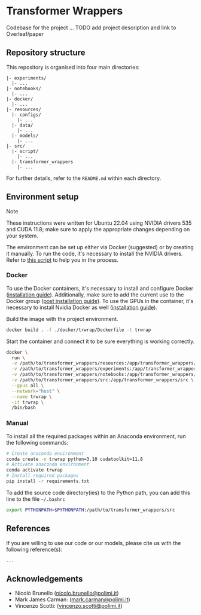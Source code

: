 # Transformer Wrappers

Codebase for the project ...
TODO add project description and link to Overleaf/paper

## Repository structure

This repository is organised into four main directories:

```
|- experiments/
  |- ...
|- notebooks/
  |- ...
|- docker/
  |- ...
|- resources/
  |- configs/
    |- ...
  |- data/
    |- ...
  |- models/
    |- ...
|- src/
  |- script/
    |- ...
  |- transformer_wrappers
    |- ...
```

For further details, refer to the `README.md` within each directory.

## Environment setup

> [!NOTE]  
> These instructions were written for Ubuntu 22.04 using NVIDIA drivers 535 and CUDA 11.8; make sure to apply the appropriate changes depending on your system.

The environment can be set up either via Docker (suggested) or by creating it manually.
To run the code, it's necessary to install the NVIDIA drivers. Refer to [this script](https://gist.github.com/MihailCosmin/affa6b1b71b43787e9228c25fe15aeba?permalink_comment_id=4715433) to help you in the process.

### Docker 

To use the Docker containers, it's necessary to install and configure Docker ([installation guide](https://docs.docker.com/engine/install/ubuntu/)). Additionally, make sure to add the current use to the Docker group ([post installation guide](https://docs.docker.com/engine/install/linux-postinstall/)).
To use the GPUs in the container, it's necessary to install Nvidia Docker as well ([installation guide](https://docs.nvidia.com/datacenter/cloud-native/container-toolkit/latest/install-guide.html)).

Build the image with the project environment.

```bash
docker build . -f ./docker/trwrap/Dockerfile -t trwrap
```

Start the container and connect it to be sure everything is working correctly.

```bash
docker \
  run \
  -v /path/to/transformer_wrappers/resources:/app/transformer_wrappers/resources \
  -v /path/to/transformer_wrappers/experiments:/app/transformer_wrappers/experiments \
  -v /path/to/transformer_wrappers/notebooks:/app/transformer_wrappers/notebooks \
  -v /path/to/transformer_wrappers/src:/app/transformer_wrappers/src \
  --gpus all \
  --network="host" \
  --name trwrap \
  -it trwrap \
  /bin/bash
```

### Manual

To install all the required packages within an Anaconda environment, run the following commands:

```bash
# Create anaconda environment 
conda create -n trwrap python=3.10 cudatoolkit=11.8
# Activate anaconda environment
conda activate trwrap
# Install required packages
pip install -r requirements.txt
```

To add the source code directory(ies) to the Python path, you can add this line to the file `~/.bashrc`

```bash
export PYTHONPATH=$PYTHONPATH:/path/to/transformer_wrappers/src
```

## References

If you are willing to use our code or our models, please cite us with the following reference(s):

```bibtex
...
```


## Acknowledgements

- Nicolò Brunello ([nicolo.brunello@polimi.it](mailto:nicolo.brunello@polimi.it))
- Mark James Carman: ([mark.carman@polimi.it](mailto:mark.carman@.polimi.it))
- Vincenzo Scotti: ([vincenzo.scotti@polimi.it](mailto:vincenzo.scotti@polimi.it))
